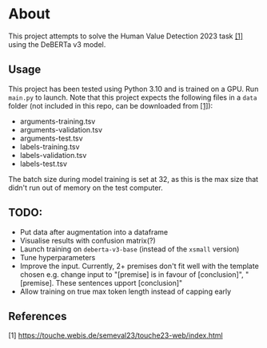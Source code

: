 # About
This project attempts to solve the Human Value Detection 2023 task  [[1]](#1) using the DeBERTa v3 model.

## Usage
This project has been tested using Python 3.10 and is trained on a GPU. Run `main.py` to launch.
Note that this project expects the following files in a `data` folder (not included in this repo, can be downloaded from [[1]](#1)):
* arguments-training.tsv
* arguments-validation.tsv
* arguments-test.tsv
* labels-training.tsv
* labels-validation.tsv
* labels-test.tsv

The batch size during model training is set at 32, as this is the max size that didn't run out of memory on the test computer.

## TODO:
* Put data after augmentation into a dataframe
* Visualise results with confusion matrix(?)
* Launch training on `deberta-v3-base` (instead of the `xsmall` version)
* Tune hyperparameters
* Improve the input. Currently, 2+ premises don't fit well with the template chosen e.g. change input to "[premise] is in favour of [conclusion]", "[premise]. These sentences upport [conclusion]"
* Allow training on true max token length instead of capping early 

## References

<a id="1">[1]</a>  https://touche.webis.de/semeval23/touche23-web/index.html

